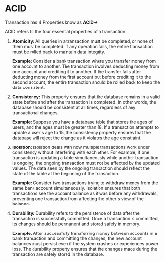 # ACID

Transaction has 4 Properties know as **ACID→**

ACID refers to the four essential properties of a transaction:

1. **Atomicity:** All queries in a transaction must be completed, or none of them must be completed. If any operation fails, the entire transaction must be rolled back to maintain data integrity.
    
    **Example:** Consider a bank transaction where you transfer money from one account to another. The transaction involves deducting money from one account and crediting it to another. If the transfer fails after deducting money from the first account but before crediting it to the second account, the entire transaction should be rolled back to keep the data consistent.
    
2. **Consistency:** This property ensures that the database remains in a valid state before and after the transaction is completed. In other words, the database should be consistent at all times, regardless of any transactional changes.
    
    **Example:** Suppose you have a database table that stores the ages of users, and the ages must be greater than 18. If a transaction attempts to update a user's age to 15, the consistency property ensures that the database will reject the change as it violates the age constraint.
    
3. **Isolation:** Isolation deals with how multiple transactions work under consistency without interfering with each other. For example, if one transaction is updating a table simultaneously while another transaction is ongoing, the ongoing transaction must not be affected by the updated values. The data seen by the ongoing transaction should reflect the state of the table at the beginning of the transaction.
    
    **Example:** Consider two transactions trying to withdraw money from the same bank account simultaneously. Isolation ensures that both transactions see the account balance as it was before any withdrawals, preventing one transaction from affecting the other's view of the balance.
    
4. **Durability:** Durability refers to the persistence of data after the transaction is successfully committed. Once a transaction is committed, its changes should be permanent and stored safely in memory.
    
    **Example:** After successfully transferring money between accounts in a bank transaction and committing the changes, the new account balances must persist even if the system crashes or experiences power loss. The durability property ensures that the changes made during the transaction are safely stored in the database.